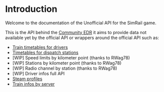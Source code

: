 # Introduction
Welcome to the documentation of the Unofficial API for the SimRail game.

This is the API behind the [Community EDR](https://edr.simrail.app/) it aims to provide data not available yet by the official API or wrappers around the official API such as:
- [Train timetables for drivers](https://dkfn.github.io/simrail-community-api/train)
- [Timetables for dispatch stations](https://dkfn.github.io/simrail-community-api/dispatch)
- [WIP] Speed limits by kilometer point (thanks to RWag78)
- [WIP] Stations by kilometer point (thanks to RWag78)
- [WIP] Radio channel by station (thanks to RWag78)
- [WIP] Driver infos full API
- [Steam profiles](https://dkfn.github.io/simrail-community-api/steam)
- [Train infos by server](https://dkfn.github.io/simrail-community-api/trains)
